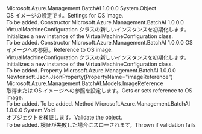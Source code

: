 <Type Name="VirtualMachineConfiguration" FullName="Microsoft.Azure.Management.BatchAI.Models.VirtualMachineConfiguration">
  <TypeSignature Language="C#" Value="public class VirtualMachineConfiguration" />
  <TypeSignature Language="ILAsm" Value=".class public auto ansi beforefieldinit VirtualMachineConfiguration extends System.Object" />
  <TypeSignature Language="DocId" Value="T:Microsoft.Azure.Management.BatchAI.Models.VirtualMachineConfiguration" />
  <TypeSignature Language="VB.NET" Value="Public Class VirtualMachineConfiguration" />
  <TypeSignature Language="F#" Value="type VirtualMachineConfiguration = class" />
  <AssemblyInfo>
    <AssemblyName>Microsoft.Azure.Management.BatchAI</AssemblyName>
    <AssemblyVersion>1.0.0.0</AssemblyVersion>
  </AssemblyInfo>
  <Base>
    <BaseTypeName>System.Object</BaseTypeName>
  </Base>
  <Interfaces />
  <Docs>
    <summary>
            <span data-ttu-id="75efc-101">OS イメージの設定です。</span><span class="sxs-lookup"><span data-stu-id="75efc-101">Settings for OS image.</span></span>
            </summary>
    <remarks>To be added.</remarks>
  </Docs>
  <Members>
    <Member MemberName=".ctor">
      <MemberSignature Language="C#" Value="public VirtualMachineConfiguration ();" />
      <MemberSignature Language="ILAsm" Value=".method public hidebysig specialname rtspecialname instance void .ctor() cil managed" />
      <MemberSignature Language="DocId" Value="M:Microsoft.Azure.Management.BatchAI.Models.VirtualMachineConfiguration.#ctor" />
      <MemberSignature Language="VB.NET" Value="Public Sub New ()" />
      <MemberType>Constructor</MemberType>
      <AssemblyInfo>
        <AssemblyName>Microsoft.Azure.Management.BatchAI</AssemblyName>
        <AssemblyVersion>1.0.0.0</AssemblyVersion>
      </AssemblyInfo>
      <Parameters />
      <Docs>
        <summary>
            <span data-ttu-id="75efc-102">VirtualMachineConfiguration クラスの新しいインスタンスを初期化します。</span><span class="sxs-lookup"><span data-stu-id="75efc-102">Initializes a new instance of the VirtualMachineConfiguration class.</span></span>
            </summary>
        <remarks>To be added.</remarks>
      </Docs>
    </Member>
    <Member MemberName=".ctor">
      <MemberSignature Language="C#" Value="public VirtualMachineConfiguration (Microsoft.Azure.Management.BatchAI.Models.ImageReference imageReference = null);" />
      <MemberSignature Language="ILAsm" Value=".method public hidebysig specialname rtspecialname instance void .ctor(class Microsoft.Azure.Management.BatchAI.Models.ImageReference imageReference) cil managed" />
      <MemberSignature Language="DocId" Value="M:Microsoft.Azure.Management.BatchAI.Models.VirtualMachineConfiguration.#ctor(Microsoft.Azure.Management.BatchAI.Models.ImageReference)" />
      <MemberSignature Language="F#" Value="new Microsoft.Azure.Management.BatchAI.Models.VirtualMachineConfiguration : Microsoft.Azure.Management.BatchAI.Models.ImageReference -&gt; Microsoft.Azure.Management.BatchAI.Models.VirtualMachineConfiguration" Usage="new Microsoft.Azure.Management.BatchAI.Models.VirtualMachineConfiguration imageReference" />
      <MemberType>Constructor</MemberType>
      <AssemblyInfo>
        <AssemblyName>Microsoft.Azure.Management.BatchAI</AssemblyName>
        <AssemblyVersion>1.0.0.0</AssemblyVersion>
      </AssemblyInfo>
      <Parameters>
        <Parameter Name="imageReference" Type="Microsoft.Azure.Management.BatchAI.Models.ImageReference" />
      </Parameters>
      <Docs>
        <param name="imageReference"><span data-ttu-id="75efc-103">OS イメージへの参照。</span><span class="sxs-lookup"><span data-stu-id="75efc-103">Reference to OS image.</span></span></param>
        <summary>
            <span data-ttu-id="75efc-104">VirtualMachineConfiguration クラスの新しいインスタンスを初期化します。</span><span class="sxs-lookup"><span data-stu-id="75efc-104">Initializes a new instance of the VirtualMachineConfiguration class.</span></span>
            </summary>
        <remarks>To be added.</remarks>
      </Docs>
    </Member>
    <Member MemberName="ImageReference">
      <MemberSignature Language="C#" Value="public Microsoft.Azure.Management.BatchAI.Models.ImageReference ImageReference { get; set; }" />
      <MemberSignature Language="ILAsm" Value=".property instance class Microsoft.Azure.Management.BatchAI.Models.ImageReference ImageReference" />
      <MemberSignature Language="DocId" Value="P:Microsoft.Azure.Management.BatchAI.Models.VirtualMachineConfiguration.ImageReference" />
      <MemberSignature Language="VB.NET" Value="Public Property ImageReference As ImageReference" />
      <MemberSignature Language="F#" Value="member this.ImageReference : Microsoft.Azure.Management.BatchAI.Models.ImageReference with get, set" Usage="Microsoft.Azure.Management.BatchAI.Models.VirtualMachineConfiguration.ImageReference" />
      <MemberType>Property</MemberType>
      <AssemblyInfo>
        <AssemblyName>Microsoft.Azure.Management.BatchAI</AssemblyName>
        <AssemblyVersion>1.0.0.0</AssemblyVersion>
      </AssemblyInfo>
      <Attributes>
        <Attribute>
          <AttributeName>Newtonsoft.Json.JsonProperty(PropertyName="imageReference")</AttributeName>
        </Attribute>
      </Attributes>
      <ReturnValue>
        <ReturnType>Microsoft.Azure.Management.BatchAI.Models.ImageReference</ReturnType>
      </ReturnValue>
      <Docs>
        <summary>
            <span data-ttu-id="75efc-105">取得または OS イメージへの参照を設定します。</span><span class="sxs-lookup"><span data-stu-id="75efc-105">Gets or sets reference to OS image.</span></span>
            </summary>
        <value>To be added.</value>
        <remarks>To be added.</remarks>
      </Docs>
    </Member>
    <Member MemberName="Validate">
      <MemberSignature Language="C#" Value="public virtual void Validate ();" />
      <MemberSignature Language="ILAsm" Value=".method public hidebysig newslot virtual instance void Validate() cil managed" />
      <MemberSignature Language="DocId" Value="M:Microsoft.Azure.Management.BatchAI.Models.VirtualMachineConfiguration.Validate" />
      <MemberSignature Language="VB.NET" Value="Public Overridable Sub Validate ()" />
      <MemberSignature Language="F#" Value="abstract member Validate : unit -&gt; unit&#xA;override this.Validate : unit -&gt; unit" Usage="virtualMachineConfiguration.Validate " />
      <MemberType>Method</MemberType>
      <AssemblyInfo>
        <AssemblyName>Microsoft.Azure.Management.BatchAI</AssemblyName>
        <AssemblyVersion>1.0.0.0</AssemblyVersion>
      </AssemblyInfo>
      <ReturnValue>
        <ReturnType>System.Void</ReturnType>
      </ReturnValue>
      <Parameters />
      <Docs>
        <summary>
            <span data-ttu-id="75efc-106">オブジェクトを検証します。</span><span class="sxs-lookup"><span data-stu-id="75efc-106">Validate the object.</span></span>
            </summary>
        <remarks>To be added.</remarks>
        <exception cref="T:Microsoft.Rest.ValidationException">
            <span data-ttu-id="75efc-107">検証が失敗した場合にスローされます。</span><span class="sxs-lookup"><span data-stu-id="75efc-107">Thrown if validation fails</span></span>
            </exception>
      </Docs>
    </Member>
  </Members>
</Type>